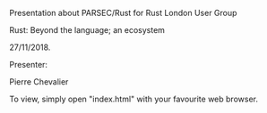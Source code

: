 Presentation about PARSEC/Rust for Rust London User Group

Rust: Beyond the language; an ecosystem

27/11/2018.

Presenter:

Pierre Chevalier

To view, simply open "index.html" with your favourite web browser.
